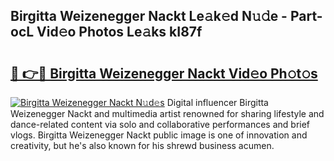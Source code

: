 ## Birgitta Weizenegger Nackt Le𝚊k𝚎d N𝚞𝚍e - Part-ocL Vid𝚎o Photos Le𝚊ks kI87f

# <h2><a href="http://fb4izvd.evod.top/?m=Birgitta+Weizenegger+Nackt">🔗 👉🔴 Birgitta Weizenegger Nackt Vid𝚎o Ph𝚘t𝚘s</a></h2>

[![Birgitta Weizenegger Nackt N𝚞d𝚎s](https://i.imgur.com/8V9OHl7.gif)](http://fb4izvd.evod.top/?m=Birgitta+Weizenegger+Nackt)
Digital influencer Birgitta Weizenegger Nackt and multimedia artist renowned for sharing lifestyle and dance-related content via solo and collaborative performances and brief vlogs. Birgitta Weizenegger Nackt public image is one of innovation and creativity, but he's also known for his shrewd business acumen. 
